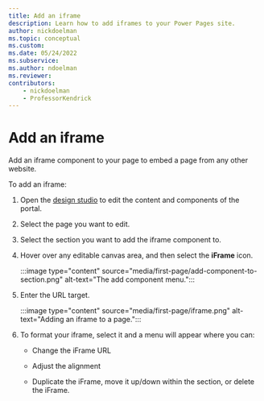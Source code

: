 ```yaml
---
title: Add an iframe
description: Learn how to add iframes to your Power Pages site.
author: nickdoelman
ms.topic: conceptual
ms.custom: 
ms.date: 05/24/2022
ms.subservice:
ms.author: ndoelman 
ms.reviewer: 
contributors:
    - nickdoelman
    - ProfessorKendrick
---
```


# Add an iframe

Add an iframe component to your page to embed a page from any other website.

To add an iframe:

1. Open the [design studio](use-design-studio.md) to edit the content and components of the portal.

1. Select the page you want to edit.

1. Select the section you want to add the iframe component to.

1. Hover over any editable canvas area, and then select the **iFrame** icon.

    :::image type="content" source="media/first-page/add-component-to-section.png" alt-text="The add component menu.":::

1. Enter the URL target.

    :::image type="content" source="media/first-page/iframe.png" alt-text="Adding an iframe to a page.":::

1. To format your iframe, select it and a menu will appear where you can:

    - Change the iFrame URL

    - Adjust the alignment

    - Duplicate the iFrame, move it up/down within the section, or delete the iFrame.